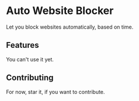 # Auto Website Blocker

Let you block websites automatically, based on time.

## Features

You can't use it yet.

## Contributing

For now, star it, if you want to contribute.